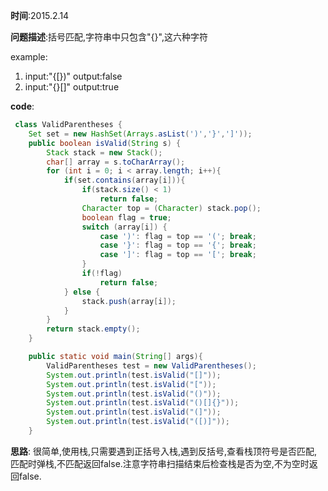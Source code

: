 **时间**:2015.2.14

**问题描述**:括号匹配,字符串中只包含"{}[]()",这六种字符

example:

1. input:"{[})" output:false
2. input:"{}[]" output:true

**code**:
```java
 class ValidParentheses {
    Set set = new HashSet(Arrays.asList(')','}',']'));
    public boolean isValid(String s) {
        Stack stack = new Stack();
        char[] array = s.toCharArray();
        for (int i = 0; i < array.length; i++){
            if(set.contains(array[i])){
                if(stack.size() < 1)
                    return false;
                Character top = (Character) stack.pop();
                boolean flag = true;
                switch (array[i]) {
                    case ')': flag = top == '('; break;
                    case '}': flag = top == '{'; break;
                    case ']': flag = top == '['; break;
                }
                if(!flag)
                    return false;
            } else {
                stack.push(array[i]);
            }
        }
        return stack.empty();
    }

    public static void main(String[] args){
        ValidParentheses test = new ValidParentheses();
        System.out.println(test.isValid("[]"));
        System.out.println(test.isValid("["));
        System.out.println(test.isValid("()"));
        System.out.println(test.isValid("()[]{}"));
        System.out.println(test.isValid("(]"));
        System.out.println(test.isValid("([)]"));
    }  

```
**思路**:
很简单,使用栈,只需要遇到正括号入栈,遇到反括号,查看栈顶符号是否匹配,匹配时弹栈,不匹配返回false.注意字符串扫描结束后检查栈是否为空,不为空时返回false.
